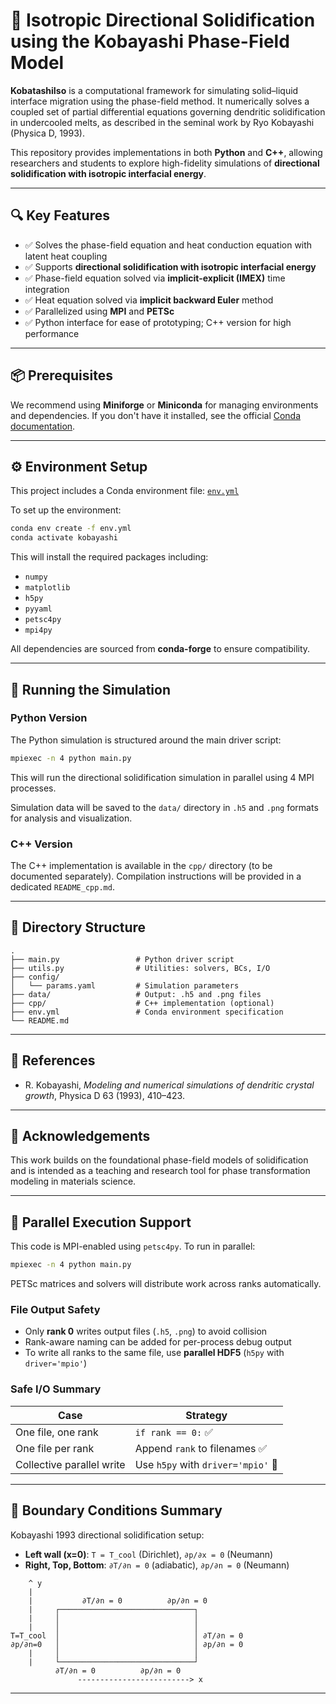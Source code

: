 # 🌊 Isotropic Directional Solidification using the Kobayashi Phase-Field Model

**KobatashiIso** is a computational framework for simulating solid–liquid interface migration using the phase-field method. It numerically solves a coupled set of partial differential equations governing dendritic solidification in undercooled melts, as described in the seminal work by Ryo Kobayashi (Physica D, 1993).

This repository provides implementations in both **Python** and **C++**, allowing researchers and students to explore high-fidelity simulations of **directional solidification with isotropic interfacial energy**.

---

## 🔍 Key Features

* ✅ Solves the phase-field equation and heat conduction equation with latent heat coupling
* ✅ Supports **directional solidification with isotropic interfacial energy**
* ✅ Phase-field equation solved via **implicit-explicit (IMEX)** time integration
* ✅ Heat equation solved via **implicit backward Euler** method
* ✅ Parallelized using **MPI** and **PETSc**
* ✅ Python interface for ease of prototyping; C++ version for high performance

---

## 📦 Prerequisites

We recommend using **Miniforge** or **Miniconda** for managing environments and dependencies. If you don't have it installed, see the official [Conda documentation](https://docs.conda.io/projects/conda/en/latest/index.html).

---

## ⚙️ Environment Setup

This project includes a Conda environment file: [`env.yml`](./env.yml)

To set up the environment:

```bash
conda env create -f env.yml
conda activate kobayashi
```

This will install the required packages including:

* `numpy`
* `matplotlib`
* `h5py`
* `pyyaml`
* `petsc4py`
* `mpi4py`

All dependencies are sourced from **conda-forge** to ensure compatibility.

---

## 🚀 Running the Simulation

### Python Version

The Python simulation is structured around the main driver script:

```bash
mpiexec -n 4 python main.py
```

This will run the directional solidification simulation in parallel using 4 MPI processes.

Simulation data will be saved to the `data/` directory in `.h5` and `.png` formats for analysis and visualization.

### C++ Version

The C++ implementation is available in the `cpp/` directory (to be documented separately). Compilation instructions will be provided in a dedicated `README_cpp.md`.

---

## 📁 Directory Structure

```
.
├── main.py                 # Python driver script
├── utils.py                # Utilities: solvers, BCs, I/O
├── config/
│   └── params.yaml         # Simulation parameters
├── data/                   # Output: .h5 and .png files
├── cpp/                    # C++ implementation (optional)
├── env.yml                 # Conda environment specification
└── README.md
```

---

## 📘 References

* R. Kobayashi, *Modeling and numerical simulations of dendritic crystal growth*, Physica D 63 (1993), 410–423.

---

## 👥 Acknowledgements

This work builds on the foundational phase-field models of solidification and is intended as a teaching and research tool for phase transformation modeling in materials science.

---

## 🔄 Parallel Execution Support

This code is MPI-enabled using `petsc4py`. To run in parallel:

```bash
mpiexec -n 4 python main.py
```

PETSc matrices and solvers will distribute work across ranks automatically.

### File Output Safety

* Only **rank 0** writes output files (`.h5`, `.png`) to avoid collision
* Rank-aware naming can be added for per-process debug output
* To write all ranks to the same file, use **parallel HDF5** (`h5py` with `driver='mpio'`)

### Safe I/O Summary

| Case                      | Strategy                           |
| ------------------------- | ---------------------------------- |
| One file, one rank        | `if rank == 0:` ✅                  |
| One file per rank         | Append `rank` to filenames ✅       |
| Collective parallel write | Use `h5py` with `driver='mpio'` 🧪 |

---

## 🌌 Boundary Conditions Summary

Kobayashi 1993 directional solidification setup:

* **Left wall (x=0)**: `T = T_cool` (Dirichlet), `∂p/∂x = 0` (Neumann)
* **Right, Top, Bottom**: `∂T/∂n = 0` (adiabatic), `∂p/∂n = 0` (Neumann)

```text
    ^ y
    |
    |           ∂T/∂n = 0          ∂p/∂n = 0
    |     ┌──────────────────────────────┐
    |     │                              │
    |     │                              │
T=T_cool  │                              │ ∂T/∂n = 0
∂p/∂n=0   │                              │ ∂p/∂n = 0
    |     │                              │
    |     └──────────────────────────────┘
          ∂T/∂n = 0          ∂p/∂n = 0
               -------------------------> x
```

---

